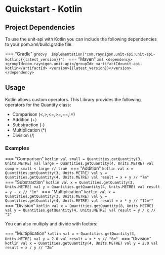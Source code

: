 # Quickstart - Kotlin

## Project Dependencies
To use the unit-api with Kotlin you can include 
the following dependencies to your pom.xml/build.gradle file:

=== "Gradle"
    ```groovy 
    implementation("com.raynigon.unit-api:unit-api-kotlin:{{latest_version}}")
    ```
=== "Maven"
    ```xml
    <dependency>
        <groupId>com.raynigon.unit-api</groupId>
        <artifactId>unit-api-kotlin</artifactId>
        <version>{{latest_version}}</version>
    </dependency>
    ```
    
## Usage

Kotlin allows custom operators. This Library provides the following operators for the Quantity class:

- Comparison (<,>,<=,>=,==,!=)
- Addition (+)
- Substraction (-)
- Multiplication (*)
- Division (/)

### Examples

=== "Comparison"
    ```kotlin
    val small = Quantities.getQuantity(3, Units.METRE)
    val large = Quantities.getQuantity(4, Units.METRE)
    val comp = small < large // true
    ```
=== "Addition"
    ```kotlin
    val x = Quantities.getQuantity(3, Units.METRE)
    val y = Quantities.getQuantity(4, Units.METRE)
    val result = x + y // "7m"
    ```
=== "Substraction"
    ```kotlin
    val x = Quantities.getQuantity(3, Units.METRE)
    val y = Quantities.getQuantity(4, Units.METRE)
    val result = y - x // "1m"
    ```
=== "Multiplication"
    ```kotlin
    val x = Quantities.getQuantity(3, Units.METRE)
    val y = Quantities.getQuantity(4, Units.METRE)
    val result = x * y // "12m²"
    ```
=== "Division"
    ```kotlin
    val x = Quantities.getQuantity(8, Units.METRE)
    val y = Quantities.getQuantity(4, Units.METRE)
    val result = y / x // "2"
    ```

You can also multiply and divide with factors:

=== "Multiplication"
    ```kotlin
    val x = Quantities.getQuantity(3, Units.METRE)
    val y = 2.0
    val result = x * y // "6m"
    ```
=== "Division"
    ```kotlin
    val x = Quantities.getQuantity(4, Units.METRE)
    val y = 2.0
    val result = x / y // "2m"
    ```
